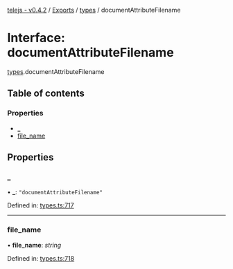 [telejs - v0.4.2](../README.md) / [Exports](../modules.md) / [types](../modules/types.md) / documentAttributeFilename

# Interface: documentAttributeFilename

[types](../modules/types.md).documentAttributeFilename

## Table of contents

### Properties

- [\_](types.documentattributefilename.md#_)
- [file\_name](types.documentattributefilename.md#file_name)

## Properties

### \_

• **\_**: ``"documentAttributeFilename"``

Defined in: [types.ts:717](https://github.com/telejs/telejs/blob/64a8dcf/src/types.ts#L717)

___

### file\_name

• **file\_name**: *string*

Defined in: [types.ts:718](https://github.com/telejs/telejs/blob/64a8dcf/src/types.ts#L718)
